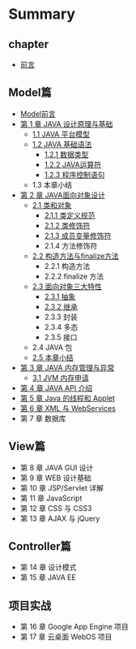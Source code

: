 # Summary

## chapter

* [前言](README.md)

## Model篇

* [Model前言](modelpian/introduction.md)
* [第 1 章 JAVA 设计原理与基础](modelpian/test.md)
  * [1.1 JAVA 平台模型](modelpian/chapter1.md)
  * [1.2 JAVA 基础语法](modelpian/12-java-ji-chu-yu-fa.md)
    * [1.2.1 数据类型](modelpian/12-java-ji-chu-yu-fa/121-shu-ju-lei-xing.md)
    * [1.2.2 JAVA运算符](modelpian/12-java-ji-chu-yu-fa/122-javayun-suan-fu.md)
    * [1.2.3 程序控制语句](modelpian/12-java-ji-chu-yu-fa/123-cheng-xu-kong-zhi-yu-ju.md)
  * 1.3 本章小结
* [第 2 章 JAVA面向对象设计](modelpian/di-2-zhang-java-mian-xiang-dui-xiang-she-ji.md)
  * [2.1 类和对象](modelpian/di-2-zhang-java-mian-xiang-dui-xiang-she-ji/21-lei-he-dui-xiang.md)
    * [2.1.1 类定义规范](modelpian/di-2-zhang-java-mian-xiang-dui-xiang-she-ji/21-lei-he-dui-xiang/211-lei-ding-yi-gui-fan.md)
    * [2.1.2 类修饰符](modelpian/di-2-zhang-java-mian-xiang-dui-xiang-she-ji/21-lei-he-dui-xiang/212-lei-xiu-shi-fu.md)
    * [2.1.3 成员变量修饰符](modelpian/di-2-zhang-java-mian-xiang-dui-xiang-she-ji/21-lei-he-dui-xiang/213-cheng-yuan-bian-liang-xiu-shi-fu.md)
    * 2.1.4 方法修饰符
  * [2.2 构造方法与finalize方法](modelpian/di-2-zhang-java-mian-xiang-dui-xiang-she-ji/22-gou-zao-fang-fa-yu-finalize-fang-fa.md)
    * 2.2.1 构造方法
    * 2.2.2 finalize 方法
  * [2.3 面向对象三大特性](modelpian/di-2-zhang-java-mian-xiang-dui-xiang-she-ji/23-mian-xiang-dui-xiang-san-da-te-xing.md)
    * [2.3.1 抽象](modelpian/di-2-zhang-java-mian-xiang-dui-xiang-she-ji/23-mian-xiang-dui-xiang-san-da-te-xing/231-chou-xiang.md)
    * [2.3.2 继承](modelpian/di-2-zhang-java-mian-xiang-dui-xiang-she-ji/23-mian-xiang-dui-xiang-san-da-te-xing/232-ji-cheng.md)
    * 2.3.3 封装
    * 2.3.4 多态
    * 2.3.5 接口
  * 2.4 JAVA 包
  * [2.5 本章小结](modelpian/di-2-zhang-java-mian-xiang-dui-xiang-she-ji/25-ben-zhang-xiao-jie.md)
* [第 3 章 JAVA 内存管理与异常](modelpian/di-3-zhang-java-nei-cun-guan-li-yu-yi-chang.md)
  * [3.1 JVM 内存申请](modelpian/di-3-zhang-java-nei-cun-guan-li-yu-yi-chang/31-jvm-nei-cun-shen-qing.md)
* [第 4 章 JAVA API 介绍](modelpian/di-4-zhang-java-api-jie-shao.md)
* [第 5 章 Java 的线程和 Applet](modelpian/di-5-zhang-java-de-xian-cheng-he-applet.md)
* [第 6 章 XML 与 WebServices](modelpian/di-6-zhang-xml-yu-webservices.md)
* 第 7 章 数据库

## View篇

* 第 8 章 JAVA GUI 设计
* 第 9 章 WEB 设计基础
* 第 10 章 JSP/Servlet 详解
* 第 11 章 JavaScript
* 第 12 章 CSS 与 CSS3
* 第 13 章 AJAX 与 jQuery

## Controller篇

* 第 14 章 设计模式
* 第 15 章 JAVA EE

## 项目实战

* 第 16 章 Google App Engine 项目
* 第 17 章 云桌面 WebOS 项目

